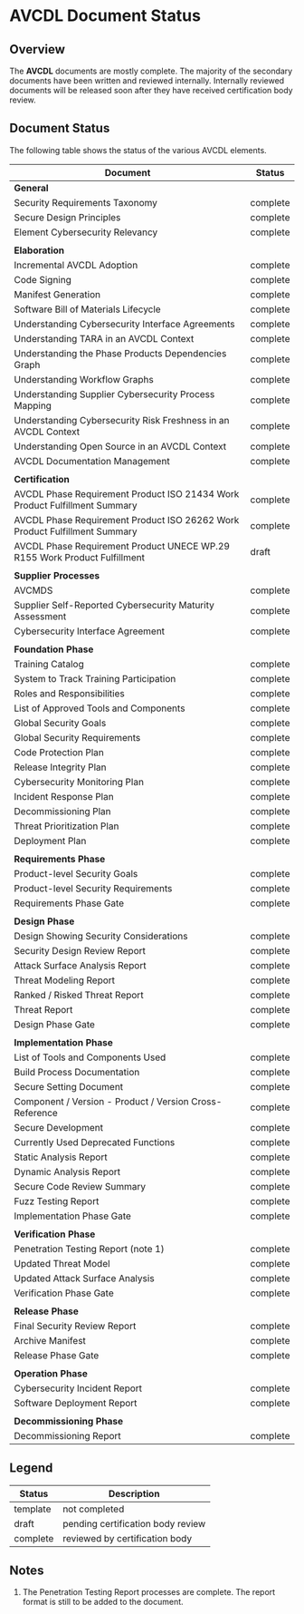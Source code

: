 # AVCDL Document Status

## Overview

The **AVCDL** documents are mostly complete. The majority of the secondary documents have been written and reviewed internally. Internally reviewed documents will be released soon after they have received certification body review.

## Document Status

The following table shows the status of the various AVCDL elements.

| Document                                                 | Status   |
|----------------------------------------------------------|----------|
| **General**                                              |          |
| Security Requirements Taxonomy                           | complete |
| Secure Design Principles                                 | complete |
| Element Cybersecurity Relevancy                          | complete |
|                                                          |          |
| **Elaboration**                                          |          |
| Incremental AVCDL Adoption                               | complete |
| Code Signing                                             | complete |
| Manifest Generation                                      | complete |
| Software Bill of Materials Lifecycle                     | complete |
| Understanding Cybersecurity Interface Agreements         | complete |
| Understanding TARA in an AVCDL Context                   | complete |
| Understanding the Phase Products Dependencies Graph      | complete |
| Understanding Workflow Graphs                            | complete |
| Understanding Supplier Cybersecurity Process Mapping     | complete |
| Understanding Cybersecurity Risk Freshness in an AVCDL Context | complete |
| Understanding Open Source in an AVCDL Context            | complete |
| AVCDL Documentation Management                           | complete |
|                                                          |          |
| **Certification**                                        |          |
| AVCDL Phase Requirement Product ISO 21434 Work Product Fulfillment Summary | complete |
| AVCDL Phase Requirement Product ISO 26262 Work Product Fulfillment Summary | complete |
| AVCDL Phase Requirement Product UNECE WP.29 R155 Work Product Fulfillment | draft |
|                                                          |          |
| **Supplier Processes**                                         |          |
| AVCMDS                                                   | complete |
| Supplier Self-Reported Cybersecurity Maturity Assessment | complete |
| Cybersecurity Interface Agreement                        | complete |
|                                                          |          |
| **Foundation Phase**                                     |          |
| Training Catalog                                         | complete |
| System to Track Training Participation                   | complete |
| Roles and Responsibilities                               | complete |
| List of Approved Tools and Components                    | complete |
| Global Security Goals                                    | complete |
| Global Security Requirements                             | complete |
| Code Protection Plan                                     | complete |
| Release Integrity Plan                                   | complete |
| Cybersecurity Monitoring Plan                            | complete |
| Incident Response Plan                                   | complete |
| Decommissioning Plan                                     | complete |
| Threat Prioritization Plan                               | complete |
| Deployment Plan                                          | complete |
|                                                          |          |
| **Requirements Phase**                                   |          |
| Product-level Security Goals                             | complete |
| Product-level Security Requirements                      | complete |
| Requirements Phase Gate                                  | complete |
|                                                          |          |
| **Design Phase**                                         |          |
| Design Showing Security Considerations                   | complete |
| Security Design Review Report                            | complete |
| Attack Surface Analysis Report                           | complete |
| Threat Modeling Report                                   | complete |
| Ranked / Risked Threat Report                            | complete |
| Threat Report                                            | complete |
| Design Phase Gate                                        | complete |
|                                                          |          |
| **Implementation Phase**                                 |          |
| List of Tools and Components Used                        | complete |
| Build Process Documentation                              | complete |
| Secure Setting Document                                  | complete |
| Component / Version - Product / Version Cross-Reference  | complete |
| Secure Development                                       | complete |
| Currently Used Deprecated Functions                      | complete |
| Static Analysis Report                                   | complete |
| Dynamic Analysis Report                                  | complete |
| Secure Code Review Summary                               | complete |
| Fuzz Testing Report                                      | complete |
| Implementation Phase Gate                                | complete |
|                                                          |          |
| **Verification Phase**                                   |          |
| Penetration Testing Report (note 1)                      | complete |
| Updated Threat Model                                     | complete |
| Updated Attack Surface Analysis                          | complete |
| Verification Phase Gate                                  | complete |
|                                                          |          |
| **Release Phase**                                        |          |
| Final Security Review Report                             | complete |
| Archive Manifest                                         | complete |
| Release Phase Gate                                       | complete |
|                                                          |          |
| **Operation Phase**                                      |          |
| Cybersecurity Incident Report                            | complete |
| Software Deployment Report                               | complete |
|                                                          |          |
| **Decommissioning Phase**                                |          |
| Decommissioning Report                                   | complete |

## Legend

| Status   | Description                       |
|----------|-----------------------------------|
| template | not completed                     |
| draft    | pending certification body review |
| complete | reviewed by certification body    |

## Notes

1. The Penetration Testing Report processes are complete. The report format is still to be added to the document.
